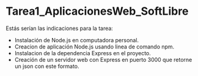 # Tarea1_AplicacionesWeb_SoftLibre
Estás serían las indicaciones para la tarea:

- Instalación de Node.js en computadora personal.
- Creacion de aplicación Node.js usando linea de comando npm.
- Instalacion de la dependencia Express en el proyecto.
- Creación de un servidor web con Express en puerto 3000 que retorne un json con este formato.
